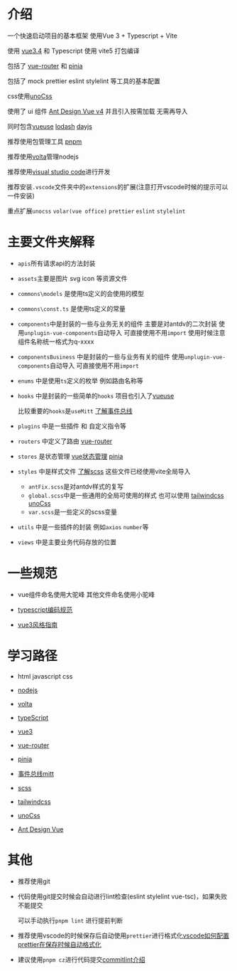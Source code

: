 <!--
 * @Description: Copyright (c) ydfk. All rights reserved
 * @Author: ydfk
 * @Date: 2021-08-24 17:24:45
 * @LastEditors: ydfk
 * @LastEditTime: 2024-03-04 16:13:58
-->

# 介绍

一个快速启动项目的基本框架 使用Vue 3 + Typescript + Vite

使用 [vue3.4](https://cn.vuejs.org/guide/introduction.html) 和 Typescript 使用 vite5 打包编译

包括了 [vue-router](https://router.vuejs.org/zh/) 和 [pinia](https://pinia.vuejs.org/zh/)

包括了 mock prettier eslint stylelint 等工具的基本配置

css使用[unoCss](https://unocss.nodejs.cn/)

使用了 ui 组件 [Ant Design Vue v4](https://www.antdv.com/components/overview-cn) 并且引入按需加载 无需再导入

同时包含[vueuse](https://www.vueusejs.com/) [lodash](https://www.lodashjs.com/) [dayjs](https://dayjs.gitee.io/docs/zh-CN/installation/installation)

推荐使用包管理工具 [pnpm](https://pnpm.io/)

推荐使用[volta](https://volta.sh/)管理nodejs

推荐使用[visual studio code](https://code.visualstudio.com/)进行开发

推荐安装`.vscode`文件夹中的`extensions`的扩展(注意打开vscode时候的提示可以一件安装)

重点扩展`unocss` `volar(vue office)` `prettier` `eslint` `stylelint`

# 主要文件夹解释

- `apis`所有请求api的方法封装
- `assets`主要是图片 svg icon 等资源文件
- `commons\models` 是使用ts定义的会使用的模型
- `commons\const.ts` 是使用ts定义的常量
- `components`中是封装的一些与业务无关的组件 主要是对antdv的二次封装 使用`unplugin-vue-components`自动导入 可直接使用不用`import` 使用时候注意组件名称统一格式为q-xxxx
- `componentsBusiness` 中是封装的一些与业务有关的组件 使用`unplugin-vue-components`自动导入 可直接使用不用`import`
- `enums` 中是使用`ts`定义的枚举 例如路由名称等
- `hooks` 中是封装的一些简单的`hooks` 项目也引入了[vueuse](https://www.vueusejs.com/)

  比较重要的`hooks`是`useMitt` [了解事件总线](https://juejin.cn/post/6973106775755063333)

- `plugins` 中是一些插件 和 自定义指令等
- `routers` 中定义了路由 [vue-router](https://router.vuejs.org/zh/)
- `stores` 是状态管理 [vue状态管理](https://cn.vuejs.org/guide/scaling-up/state-management.html) [pinia](https://pinia.vuejs.org/zh/)

- `styles` 中是样式文件 [了解scss](https://www.sass.hk/docs/) 这些文件已经使用vite全局导入
  - `antFix.scss`是对antdv样式的复写
  - `global.scss`中是一些通用的全局可使用的样式 也可以使用 [tailwindcss](https://tailwindcss.com/) [unoCss](https://unocss.nodejs.cn/)
  - `var.scss`是一些定义的scss变量
- `utils` 中是一些插件的封装 例如`axios` `number`等
- `views` 中是主要业务代码存放的位置

# 一些规范

- vue组件命名使用大驼峰 其他文件命名使用小驼峰

- [typescript编码规范](https://zhongsp.gitbooks.io/typescript-handbook/content/doc/wiki/coding_guidelines.html)

- [vue3风格指南](https://juejin.cn/post/7224426218929176637)

# 学习路径

- html javascript css

- [nodejs](https://juejin.cn/post/6939556120956502053)

- [volta](https://volta.sh/)

- [typeScript](https://ts.xcatliu.com/)

- [vue3](https://cn.vuejs.org/guide/introduction.html)

- [vue-router](https://router.vuejs.org/zh/)

- [pinia](https://pinia.vuejs.org/zh/)

- [事件总线mitt](https://juejin.cn/post/6973106775755063333)

- [scss](https://www.sass.hk/docs/)

- [tailwindcss](https://tailwindcss.com/)

- [unoCss](https://unocss.nodejs.cn/)

- [Ant Design Vue](https://www.antdv.com/components/overview-cn)

# 其他

- 推荐使用git
- 代码使用git提交时候会自动进行lint检查(eslint stylelint vue-tsc)，如果失败不能提交

  可以手动执行`pnpm lint` 进行提前判断

- 推荐使用vscode的时候保存后自动使用`prettier`进行格式化[vscode如何配置prettier在保存时候自动格式化](https://blog.csdn.net/qq_37815596/article/details/109225879)

- 建议使用`pnpm cz`进行代码提交[commitlint介绍](https://juejin.cn/post/7068988460899500040)
